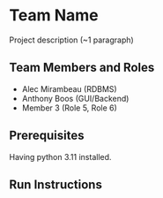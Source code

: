 # Team Name

Project description (~1 paragraph)

## Team Members and Roles

* Alec Mirambeau (RDBMS)
* Anthony Boos (GUI/Backend)
* Member 3 (Role 5, Role 6)

## Prerequisites
Having python 3.11 installed.

## Run Instructions
